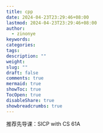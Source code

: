 ```yaml
---
title: cpp
date: 2024-04-23T23:29:46+08:00
lastmod: 2024-04-23T23:29:46+08:00
author:
  - zinonye
keywords: 
categories: 
tags: 
description: ""
weight: 
slug: ""
draft: false
comments: true
mermaid: true
showToc: true
TocOpen: true
disableShare: true
showbreadcrumbs: true
---
```

推荐先导课：SICP with CS 61A














